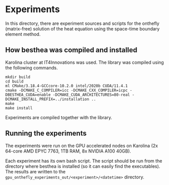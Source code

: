 
# Experiments

In this directory, there are experiment sources and scripts for the onthefly (matrix-free) solution of the heat equation using the space-time boundary element method.



## How besthea was compiled and installed

Karolina cluster at IT4Innovations was used. The library was compiled using the following commands.

```
mkdir build
cd build
ml CMake/3.18.4-GCCcore-10.2.0 intel/2020b CUDA/11.4.1
cmake -DCMAKE_C_COMPILER=icc -DCMAKE_CXX_COMPILER=icpc -DBESTHEA_CUDA=enable -DCMAKE_CUDA_ARCHITECTURES=80-real -DCMAKE_INSTALL_PREFIX=../installation ..
make
make install
```

Experiments are compiled together with the library.



## Running the experiments

The experiments were run on the GPU accelerated nodes on Karolina (2x 64-core AMD EPYC 7763, 1TB RAM, 8x NVIDIA A100 40GB).

Each experiment has its own bash script. The script should be run from the directory where besthea is installed (so it can easily find the executables). The results are written to the `gpu_onthefly_experiments_out/<experiment>/<datetime>` directory.
